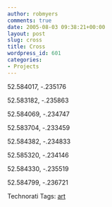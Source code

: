 ```yaml
---
author: robmyers
comments: true
date: 2005-08-03 09:38:21+00:00
layout: post
slug: cross
title: Cross
wordpress_id: 601
categories:
- Projects
---
```


  
52.584017, -.235176  
  
52.583182, -.235863  
  
52.584069, -.234747  
  
52.583704, -.233459  
  
52.584382, -.234833  
  
52.585320, -.234146  
  
52.584330, -.235519  
  
52.584799, -.236721  


  


Technorati Tags: [art](http://technorati.com/tag/art)

  



